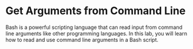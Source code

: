 # Get Arguments from Command Line

Bash is a powerful scripting language that can read input from command line arguments like other programming languages. In this lab, you will learn how to read and use command line arguments in a Bash script.
